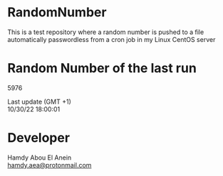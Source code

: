 # RandomNumber    
This is a test repository where a random number is pushed to a file automatically passwordless from a cron job in my Linux CentOS server    
# Random Number of the last run   
5976
      
Last update (GMT +1)    
10/30/22 18:00:01
# Developer    
Hamdy Abou El Anein   
hamdy.aea@protonmail.com

